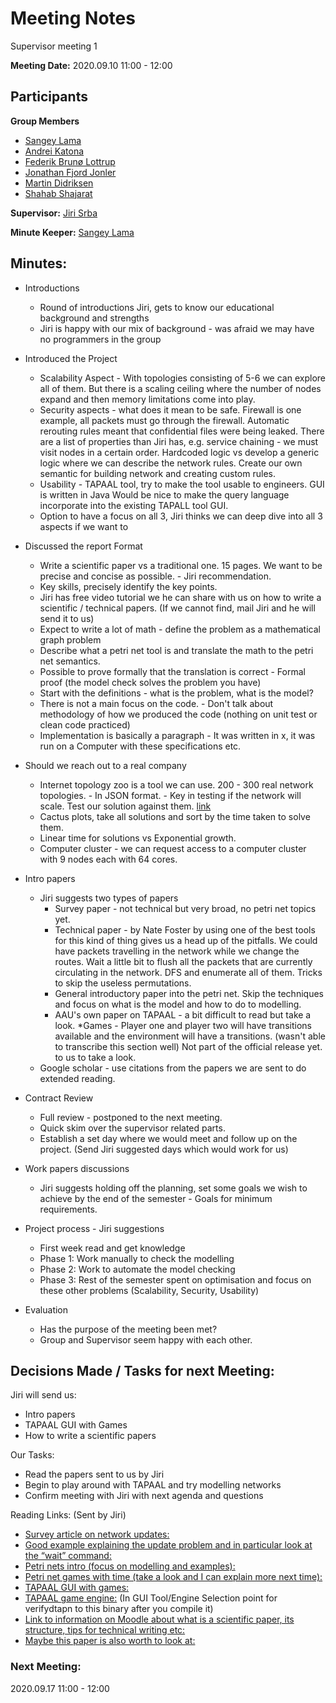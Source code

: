 # Meeting Notes

Supervisor meeting 1  

**Meeting Date:** 2020.09.10 11:00 - 12:00

## Participants
**Group Members**
* [Sangey Lama](mailto:slama20@student.aau.dk)
* [Andrei Katona](mailto:akaton20@student.aau.dk)
* [Federik Brunø Lottrup](mailto:fbruna17@student.aau.dk)
* [Jonathan Fjord Jonler](mailto:jjanle17@student.aau.dk)
* [Martin Didriksen](mailto:mdidri15@student.aau.dk)
* [Shahab Shajarat](mailto:sshaja17@student.aau.dk)

**Supervisor:** [Jiri Srba](mailto:srba@cs.aau.dk)

**Minute Keeper:** [Sangey Lama](mailto:slama20@student.aau.dk)

## Minutes:

* Introductions
  * Round of introductions Jiri, gets to know our educational background and strengths
  * Jiri is happy with our mix of background - was afraid we may have no programmers in the group


* Introduced the Project
  * Scalability Aspect - With topologies consisting of 5-6 we can explore all of them. But there is a
scaling ceiling where the number of nodes expand and then memory limitations come into play.
  * Security aspects - what does it mean to be safe. Firewall is one example, all packets must go
through the firewall. Automatic rerouting rules meant that confidential files were being leaked.
There are a list of properties than Jiri has, e.g. service chaining - we must visit nodes in a certain
order. Hardcoded logic vs develop a generic logic where we can describe the network rules.
Create our own semantic for building network and creating custom rules.
  * Usability - TAPAAL tool, try to make the tool usable to engineers. GUI is written in Java
Would be nice to make the query language incorporate into the existing TAPALL tool GUI.
  * Option to have a focus on all 3, Jiri thinks we can deep dive into all 3 aspects if we want to


* Discussed the report Format
  * Write a scientific paper vs a traditional one. 15 pages. We want to be precise
and concise as possible. - Jiri recommendation.
  * Key skills, precisely identify the key points.
  * Jiri has free video tutorial we he can share with us on how to write a scientific
/ technical papers. (If we cannot find, mail Jiri and he will send it to us)
  * Expect to write a lot of math - define the problem as a mathematical graph problem
  * Describe what a petri net tool is and translate the math to the petri net semantics.
  * Possible to prove formally that the translation is correct - Formal proof (the model
check solves the problem you have)
  * Start with the definitions - what is the problem, what is the model?
  * There is not a main focus on the code. - Don't talk about methodology of how we produced
the code (nothing on unit test or clean code practiced)
  * Implementation is basically a paragraph - It was written in x, it was run on a Computer
with these specifications etc.


* Should we reach out to a real company
  * Internet topology zoo is a tool we can use. 200 - 300 real network topologies. - In
JSON format. - Key in testing if the network will scale. Test our solution against them.
[link](http://www.topology-zoo.org/)
  * Cactus plots, take all solutions and sort by the time taken to solve them.
  * Linear time for solutions vs Exponential growth.
  * Computer cluster - we can request access to a computer cluster with 9 nodes each with 64
cores.


* Intro papers
  * Jiri suggests two types of papers
    * Survey paper - not technical but very broad, no petri net topics yet.
    * Technical paper - by Nate Foster by using one of the best tools for this kind of thing
    gives us a head up of the pitfalls. We could have packets travelling in the network while
    we change the routes. Wait a little bit to flush all the packets that are currently circulating
    in the network. DFS and enumerate all of them. Tricks to skip the useless permutations.
    * General introductory paper into the petri net. Skip the techniques and focus on
    what is the model and how to do to modelling.
    * AAU's own paper on TAPAAL - a bit difficult to read but take a look.
    *Games - Player one and player two will have transitions available and the environment
    will have a transitions. (wasn't able to transcribe this section well) Not part of the official release yet.
    to us to take a look.
  * Google scholar - use citations from the papers we are sent to do extended
  reading.


* Contract Review
  * Full review - postponed to the next meeting.
  * Quick skim over the supervisor related parts.
  * Establish a set day where we would meet and follow up on the project. (Send Jiri
  suggested days which would work for us)


* Work papers discussions
  * Jiri suggests holding off the planning, set some goals we wish to achieve by the end of
  the semester - Goals for minimum requirements.


* Project process - Jiri suggestions
  * First week read and get knowledge
  * Phase 1: Work manually to check the modelling
  * Phase 2: Work to automate the model checking
  * Phase 3: Rest of the semester spent on optimisation and focus on these other problems
  (Scalability, Security, Usability)

* Evaluation
  * Has the purpose of the meeting been met?
  * Group and Supervisor seem happy with each other.


## Decisions Made / Tasks for next Meeting:
Jiri will send us:
  * Intro papers
  * TAPAAL GUI with Games
  * How to write a scientific papers


Our Tasks:
* Read the papers sent to us by Jiri
* Begin to play around with TAPAAL and try modelling networks
* Confirm meeting with Jiri with next agenda and questions

Reading Links: (Sent by Jiri)
* [Survey article on network updates:](https://www.google.com/url?sa=t&rct=j&q=&esrc=s&source=web&cd=&ved=2ahUKEwjfiZmgmd7rAhWR2KQKHTdLD8sQFjABegQIBBAB&url=https%3A%2F%2Fwww.cs.bgu.ac.il%2F~frankel%2FStefan-Schmid%2Fsurvey-network-update-sdn.pdf&usg=AOvVaw1djlHN_kGDIEddrDwJ3O1p)
* [Good example explaining the update problem and in particular look at the “wait” command:](https://www.google.com/url?sa=t&rct=j&q=&esrc=s&source=web&cd=&ved=2ahUKEwjfiZmgmd7rAhWR2KQKHTdLD8sQFjACegQIBhAB&url=https%3A%2F%2Fwww.cs.cornell.edu%2F~jnfoster%2Fpapers%2Ffrenetic-update-synthesis-pldi15.pdf&usg=AOvVaw2omXECwzoS6JDwlxrC_JC9)
* [Petri nets intro (focus on modelling and examples):](https://ieeexplore.ieee.org/stamp/stamp.jsp?tp=&arnumber=24143)
* [Petri net games with time (take a look and I can explain more next time):](http://www.cs.aau.dk/~srba/files/JLS:SPIN:16.pdf)
* [TAPAAL GUI with games:](https://code.launchpad.net/~tapaal-developers/tapaal/trunk)
* [TAPAAL game engine:](https://code.launchpad.net/~verifydtapn-contributers/verifydtapn/trunk) (In GUI Tool/Engine Selection point for verifydtapn to this binary after you compile it)
* [Link to information on Moodle about what is a scientific paper, its structure, tips for technical writing etc:](https://www.moodle.aau.dk/course/view.php?id=36374&section=9)
* [Maybe this paper is also worth to look at:](https://www.usenix.org/conference/nsdi15/technical-sessions/presentation/zhou)

### Next Meeting:
2020.09.17 11:00 - 12:00
